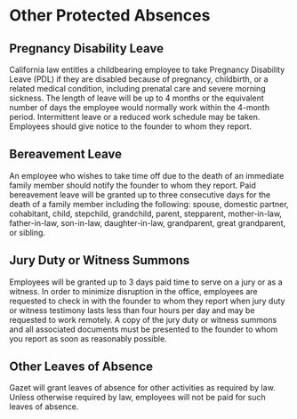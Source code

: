 # Other Protected Absences

## Pregnancy Disability Leave

California law entitles a childbearing employee to take Pregnancy Disability Leave (PDL) if they are disabled because of pregnancy, childbirth, or a related medical condition, including prenatal care and severe morning sickness. The length of leave will be up to 4 months or the equivalent number of days the employee would normally work within the 4-month period.  Intermittent leave or a reduced work schedule may be taken.  Employees should give notice to the founder to whom they report.  

## Bereavement Leave

An employee who wishes to take time off due to the death of an immediate family member should notify the founder to whom they report. Paid bereavement leave will be granted up to three consecutive days for the death of a family member including the following:  spouse, domestic partner, cohabitant, child, stepchild, grandchild, parent, stepparent, mother-in-law, father-in-law, son-in-law, daughter-in-law, grandparent, great grandparent, or sibling.


## Jury Duty or Witness Summons

Employees will be granted up to 3 days paid time to serve on a jury or as a witness.  In order to minimize disruption in the office, employees are requested to check in with the founder to whom they report when jury duty or witness testimony lasts less than four hours per day and may be requested to work remotely.  A copy of the jury duty or witness summons and all associated documents must be presented to the founder to whom you report as soon as reasonably possible.

## Other Leaves of Absence

Gazet will grant leaves of absence for other activities as required by law.  Unless otherwise required by law, employees will not be paid for such leaves of absence.  
